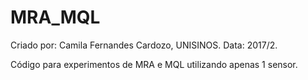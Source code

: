 # MRA_MQL
Criado por: Camila Fernandes Cardozo, UNISINOS.
Data: 2017/2.

Código para experimentos de MRA e MQL utilizando apenas 1 sensor.
